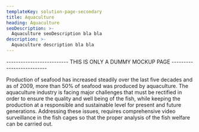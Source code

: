 ```yaml
---
templateKey: solution-page-secondary
title: Aquaculture
heading: Aquaculture
seoDescription: >-
  Aquaculture seoDescription bla bla
description: >-
  Aquaculture description bla bla
---
```



-------------------------- THIS IS ONLY A DUMMY MOCKUP PAGE --------------------------

Production of seafood has increased steadily over the last five decades and as of 2009, more than 50% of seafood was produced by aquaculture. The aquaculture industry is facing major challenges that must be rectified in order to ensure the quality and well being of the fish, while keeping the production at a responsible and sustainable level for present and future generations. Addressing these issues, requires comprehensive video surveillance in the fish cages so that the proper analysis of the fish welfare can be carried out.

